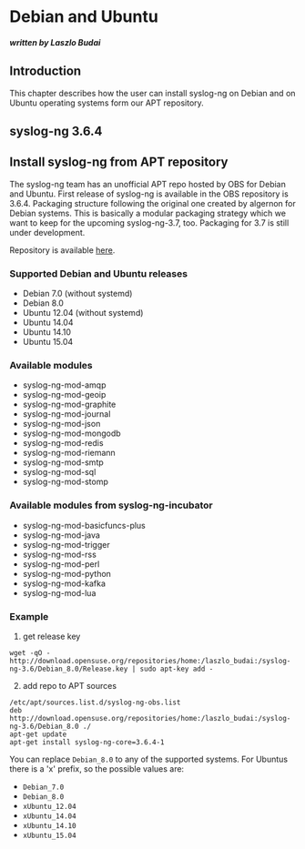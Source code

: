 # Debian and Ubuntu

##### written by Laszlo Budai

[ref:obs-lbudai]: https://build.opensuse.org/project/show/home:laszlo_budai:syslog-ng-3.6

## Introduction

This chapter describes how the user can install syslog-ng on Debian and on Ubuntu
operating systems form our APT repository.

## syslog-ng 3.6.4

## Install syslog-ng from APT repository

The syslog-ng team has an unofficial APT repo hosted by OBS for Debian and Ubuntu.
First release of syslog-ng is available in the OBS repository is 3.6.4.
Packaging structure following the original one created by algernon for Debian systems.
This is basically a modular packaging strategy which we want to keep for the upcoming
syslog-ng-3.7, too. Packaging for 3.7 is still under development.

Repository is available [here][ref:obs-lbudai].

### Supported Debian and Ubuntu releases
 * Debian 7.0 (without systemd)
 * Debian 8.0
 * Ubuntu 12.04 (without systemd)
 * Ubuntu 14.04
 * Ubuntu 14.10
 * Ubuntu 15.04

### Available modules
 * syslog-ng-mod-amqp
 * syslog-ng-mod-geoip
 * syslog-ng-mod-graphite
 * syslog-ng-mod-journal
 * syslog-ng-mod-json
 * syslog-ng-mod-mongodb
 * syslog-ng-mod-redis
 * syslog-ng-mod-riemann
 * syslog-ng-mod-smtp
 * syslog-ng-mod-sql
 * syslog-ng-mod-stomp

### Available modules from syslog-ng-incubator
 * syslog-ng-mod-basicfuncs-plus
 * syslog-ng-mod-java
 * syslog-ng-mod-trigger
 * syslog-ng-mod-rss
 * syslog-ng-mod-perl
 * syslog-ng-mod-python
 * syslog-ng-mod-kafka
 * syslog-ng-mod-lua

### Example
  1. get release key

  ```
  wget -qO -  http://download.opensuse.org/repositories/home:/laszlo_budai:/syslog-ng-3.6/Debian_8.0/Release.key | sudo apt-key add -
  ```

  2. add repo to APT sources

  ```
  /etc/apt/sources.list.d/syslog-ng-obs.list
  deb  http://download.opensuse.org/repositories/home:/laszlo_budai:/syslog-ng-3.6/Debian_8.0 ./
  apt-get update
  apt-get install syslog-ng-core=3.6.4-1
  ```

You can replace `Debian_8.0` to any of the supported systems.
For Ubuntus there is a 'x' prefix, so the possible values are:

  * `Debian_7.0`
  * `Debian_8.0`
  * `xUbuntu_12.04`
  * `xUbuntu_14.04`
  * `xUbuntu_14.10`
  * `xUbuntu_15.04`

